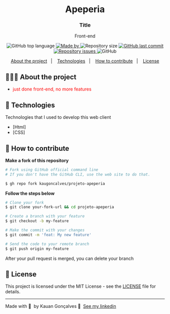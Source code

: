  <h1 align="center">
	<!-- <img alt="Logo" src=".github/logo.png" width="200px" /> -->
  Apeperia 
</h1>

<h3 align="center">
  Title
</h3>

<p align="center">Front-end</p>

<p align="center">
  <img alt="GitHub top language" src="https://img.shields.io/github/languages/top/kaugoncalves/readme-template">

  <a href="https://www.linkedin.com/in/kauan-gonçalves-3323501b6/">
    <img alt="Made by" src="https://img.shields.io/badge/made%20by-Kauan%20Gonçalves-gree">
  </a>
  
  <img alt="Repository size" src="https://img.shields.io/github/repo-size/kaugoncalves/readme-template">
  
  <a href="https://github.com/kaugoncalves/readme-template/commits/master">
    <img alt="GitHub last commit" src="https://img.shields.io/github/last-commit/kaugoncalves/readme-template">
  </a>
  
  <a href="https://github.com/kaugoncalves/readme-template/issues">
    <img alt="Repository issues" src="https://img.shields.io/github/issues/kaugoncalves/readme-template">
  </a>
  
  <img alt="GitHub" src="https://img.shields.io/github/license/kaugoncalves/readme-template">
</p>

<p align="center">
  <a href="#-about-the-project">About the project</a>&nbsp;&nbsp;&nbsp;|&nbsp;&nbsp;&nbsp;
  <a href="#-technologies">Technologies</a>&nbsp;&nbsp;&nbsp;|&nbsp;&nbsp;&nbsp;
  <a href="#-how-to-contribute">How to contribute</a>&nbsp;&nbsp;&nbsp;|&nbsp;&nbsp;&nbsp;
  <a href="#-license">License</a>
</p>

## 👨🏻‍💻 About the project

- <p style="color: red;">just done front-end, no more features</p>

## 🚀 Technologies

Technologies that I used to develop this web client

- [Html]
- [CSS]


## 🤔 How to contribute

**Make a fork of this repository**

```bash
# Fork using GitHub official command line
# If you don't have the GitHub CLI, use the web site to do that.

$ gh repo fork kaugoncalves/projeto-apeperia
```

**Follow the steps below**

```bash
# Clone your fork
$ git clone your-fork-url && cd projeto-apeperia

# Create a branch with your feature
$ git checkout -b my-feature

# Make the commit with your changes
$ git commit -m 'feat: My new feature'

# Send the code to your remote branch
$ git push origin my-feature
```

After your pull request is merged, you can delete your branch

## 📝 License

This project is licensed under the MIT License - see the [LICENSE](LICENSE) file for details.

---

Made with 💜 &nbsp;by Kauan Gonçalves 👋 &nbsp;[See my linkedin](https://www.linkedin.com/in/kauan-gonçalves-3323501b6/)

